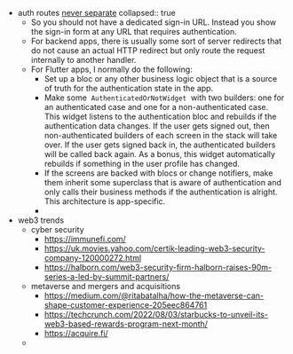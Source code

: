- auth routes [never separate](https://medium.com/@alexey.inkin/never-have-separate-sign-in-routes-7c9a6dd4dc7c)
  collapsed:: true
	- So you should not have a dedicated sign-in URL. Instead you show the sign-in form at any URL that requires authentication.
	- For backend apps, there is usually some sort of server redirects that do not cause an actual HTTP redirect but only route the request internally to another handler.
	- For Flutter apps, I normally do the following:
		- Set up a bloc or any other business logic object that is a source of truth for the authentication state in the app.
		- Make some  `AuthenticatedOrNotWidget`  with two builders: one for an authenticated case and one for a non-authenticated case. This widget listens to the authentication bloc and rebuilds if the authentication data changes. If the user gets signed out, then non-authenticated builders of each screen in the stack will take over. If the user gets signed back in, the authenticated builders will be called back again. As a bonus, this widget automatically rebuilds if something in the user profile has changed.
		- If the screens are backed with blocs or change notifiers, make them inherit some superclass that is aware of authentication and only calls their business methods if the authentication is alright. This architecture is app-specific.
		-
- web3 trends
	- cyber security
		- https://immunefi.com/
		- https://uk.movies.yahoo.com/certik-leading-web3-security-company-120000272.html
		- https://halborn.com/web3-security-firm-halborn-raises-90m-series-a-led-by-summit-partners/
	- metaverse and mergers and acquisitions
		- https://medium.com/@ritabatalha/how-the-metaverse-can-shape-customer-experience-205eec864761
		- https://techcrunch.com/2022/08/03/starbucks-to-unveil-its-web3-based-rewards-program-next-month/
		- https://acquire.fi/
	-